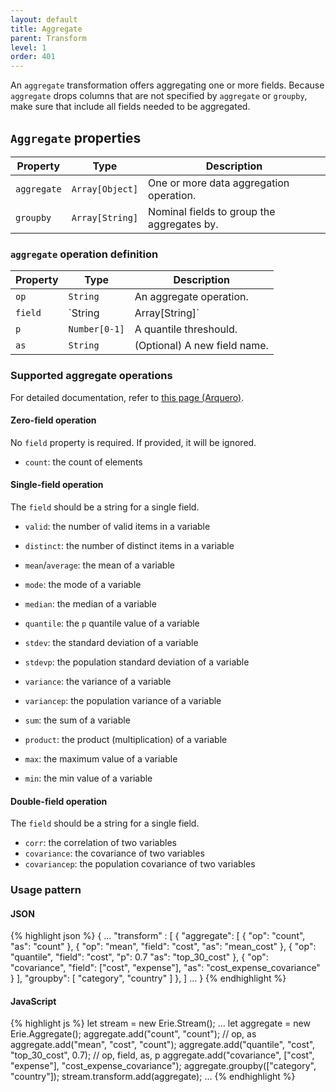 ```yaml
---
layout: default
title: Aggregate
parent: Transform
level: 1
order: 401
---
```


An `aggregate` transformation offers aggregating one or more fields.
Because `aggregate` drops columns that are not specified by `aggregate` or `groupby`,
make sure that include all fields needed to be aggregated.

## `Aggregate` properties

| Property | Type | Description |
| -------- | ---- | ----------- |
| `aggregate` | `Array[Object]` | One or more data aggregation operation. |
| `groupby` | `Array[String]` | Nominal fields to group the aggregates by. |

### `aggregate` operation definition

| Property | Type | Description |
| -------- | ---- | ----------- |
| `op` | `String` | An aggregate operation. |
| `field` | `String|Array[String]` | A field(s) to aggregate. Some operations require two fields. |
| `p` | `Number[0-1]` | A quantile threshould. |
| `as` | `String` | (Optional) A new field name. |

### Supported aggregate operations

For detailed documentation, refer to [this page (Arquero)](https://uwdata.github.io/arquero/api/op).

#### Zero-field operation

No `field` property is required. If provided, it will be ignored.

- `count`: the count of elements

#### Single-field operation

The `field` should be a string for a single field.

- `valid`: the number of valid items in a variable
- `distinct`: the number of distinct items in a variable

- `mean`/`average`: the mean of a variable
- `mode`: the mode of a variable
- `median`: the median of a variable
- `quantile`: the `p` quantile value of a variable
- `stdev`: the standard deviation of a variable
- `stdevp`: the population standard deviation of a variable
- `variance`: the variance of a variable
- `variancep`: the population variance of a variable

- `sum`: the sum of a variable
- `product`: the product (multiplication) of a variable
- `max`: the maximum value of a variable
- `min`: the min value of a variable

#### Double-field operation

The `field` should be a string for a single field.

- `corr`: the correlation of two variables
- `covariance`: the covariance of two variables
- `covariancep`: the population covariance of two variables

### Usage pattern

<code-groups>
<code-group>
<h4>JSON</h4>
{% highlight json %}
{
  ...
  "transform" : [
    {
      "aggregate": [
        { "op": "count", "as": "count" },
        { "op": "mean", "field": "cost", "as": "mean_cost" },
        { "op": "quantile", "field": "cost", "p": 0.7 "as": "top_30_cost" },
        { "op": "covariance", "field": ["cost", "expense"], "as": "cost_expense_covariance" }
      ],
      "groupby": [
        "category", "country"
      ]
    },
  ]
  ...
}
{% endhighlight %}
</code-group>
<code-group>
<h4>JavaScript</h4>
{% highlight js %}
let stream = new Erie.Stream();
...
let aggregate = new Erie.Aggregate();
aggregate.add("count", "count"); // op, as
aggregate.add("mean", "cost", "count");
aggregate.add("quantile", "cost", "top_30_cost", 0.7); // op, field, as, p
aggregate.add("covariance", ["cost", "expense"], "cost_expense_covariance");
aggregate.groupby(["category", "country"]);
stream.transform.add(aggregate);
...
{% endhighlight %}
</code-group>
</code-groups>
